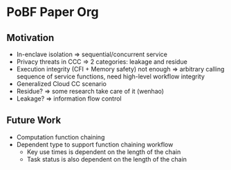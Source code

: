 # PoBF Paper Org

## Motivation

- In-enclave isolation => sequential/concurrent service
- Privacy threats in CCC => 2 categories: leakage and residue
- Execution integrity (CFI + Memory safety) not enough => arbitrary calling sequence of service functions, need high-level workflow integrity
- Generalized Cloud CC scenario
- Residue? => some research take care of it (wenhao)
- Leakage? => information flow control

## Future Work

- Computation function chaining
- Dependent type to support function chaining workflow
  - Key use times is dependent on the length of the chain
  - Task status is also dependent on the length of the chain
